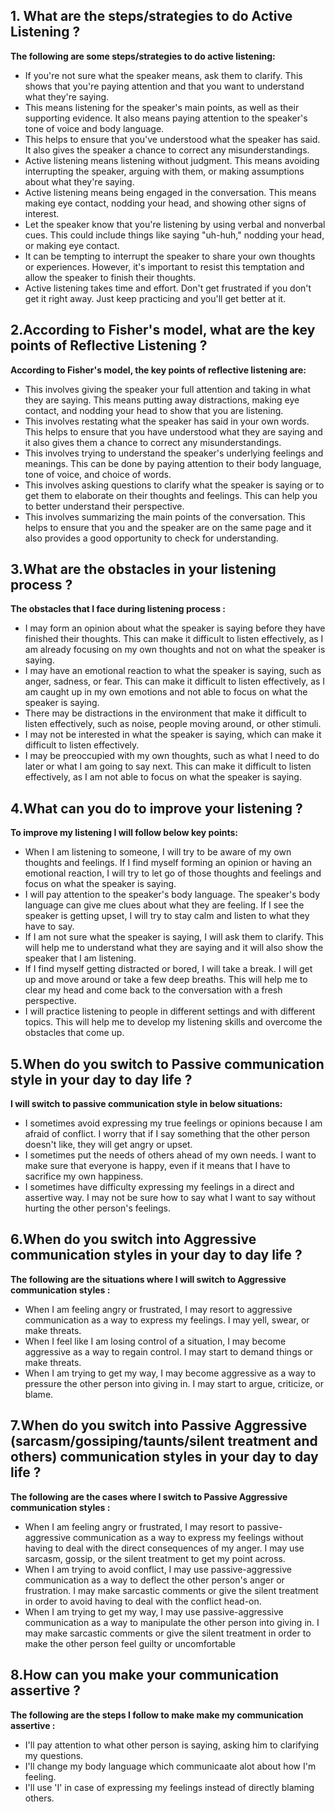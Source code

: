 ## 1. What are the steps/strategies to do Active Listening ?
**The following are some steps/strategies to do active listening:**
- If you're not sure what the speaker means, ask them to clarify. This shows that you're paying attention and that you want to understand what they're saying.
- This means listening for the speaker's main points, as well as their supporting evidence. It also means paying attention to the speaker's tone of voice and body language.
- This helps to ensure that you've understood what the speaker has said. It also gives the speaker a chance to correct any misunderstandings.
- Active listening means listening without judgment. This means avoiding interrupting the speaker, arguing with them, or making assumptions about what they're saying.
- Active listening means being engaged in the conversation. This means making eye contact, nodding your head, and showing other signs of interest.
- Let the speaker know that you're listening by using verbal and nonverbal cues. This could include things like saying "uh-huh," nodding your head, or making eye contact.
- It can be tempting to interrupt the speaker to share your own thoughts or experiences. However, it's important to resist this temptation and allow the speaker to finish their thoughts.
- Active listening takes time and effort. Don't get frustrated if you don't get it right away. Just keep practicing and you'll get better at it.

## 2.According to Fisher's model, what are the key points of Reflective Listening ?
**According to Fisher's model, the key points of reflective listening are:**
- This involves giving the speaker your full attention and taking in what they are saying. This means putting away distractions, making eye contact, and nodding your head to show that you are listening.
- This involves restating what the speaker has said in your own words. This helps to ensure that you have understood what they are saying and it also gives them a chance to correct any misunderstandings.
- This involves trying to understand the speaker's underlying feelings and meanings. This can be done by paying attention to their body language, tone of voice, and choice of words.
-  This involves asking questions to clarify what the speaker is saying or to get them to elaborate on their thoughts and feelings. This can help you to better understand their perspective.
-  This involves summarizing the main points of the conversation. This helps to ensure that you and the speaker are on the same page and it also provides a good opportunity to check for understanding.

## 3.What are the obstacles in your listening process ?
**The obstacles that I face during listening process :**
- I may form an opinion about what the speaker is saying before they have finished their thoughts. This can make it difficult to listen effectively, as I am already focusing on my own thoughts and not on what the speaker is saying.
- I may have an emotional reaction to what the speaker is saying, such as anger, sadness, or fear. This can make it difficult to listen effectively, as I am caught up in my own emotions and not able to focus on what the speaker is saying.
- There may be distractions in the environment that make it difficult to listen effectively, such as noise, people moving around, or other stimuli.
- I may not be interested in what the speaker is saying, which can make it difficult to listen effectively.
- I may be preoccupied with my own thoughts, such as what I need to do later or what I am going to say next. This can make it difficult to listen effectively, as I am not able to focus on what the speaker is saying.

## 4.What can you do to improve your listening ?
**To improve my listening I will follow below key points:**
- When I am listening to someone, I will try to be aware of my own thoughts and feelings. If I find myself forming an opinion or having an emotional reaction, I will try to let go of those thoughts and feelings and focus on what the speaker is saying.
- I will pay attention to the speaker's body language. The speaker's body language can give me clues about what they are feeling. If I see the speaker is getting upset, I will try to stay calm and listen to what they have to say.
- If I am not sure what the speaker is saying, I will ask them to clarify. This will help me to understand what they are saying and it will also show the speaker that I am listening.
- If I find myself getting distracted or bored, I will take a break. I will get up and move around or take a few deep breaths. This will help me to clear my head and come back to the conversation with a fresh perspective.
- I will practice listening to people in different settings and with different topics. This will help me to develop my listening skills and overcome the obstacles that come up.

## 5.When do you switch to Passive communication style in your day to day life ?
**I will switch to passive communication style in below  situations:**
- I sometimes avoid expressing my true feelings or opinions because I am afraid of conflict. I worry that if I say something that the other person doesn't like, they will get angry or upset.
- I sometimes put the needs of others ahead of my own needs. I want to make sure that everyone is happy, even if it means that I have to sacrifice my own happiness.
- I sometimes have difficulty expressing my feelings in a direct and assertive way. I may not be sure how to say what I want to say without hurting the other person's feelings.


## 6.When do you switch into Aggressive communication styles in your day to day life ?
**The following are the situations where I will switch to Aggressive communication styles :**
- When I am feeling angry or frustrated, I may resort to aggressive communication as a way to express my feelings. I may yell, swear, or make threats.
- When I feel like I am losing control of a situation, I may become aggressive as a way to regain control. I may start to demand things or make threats.
- When I am trying to get my way, I may become aggressive as a way to pressure the other person into giving in. I may start to argue, criticize, or blame.

## 7.When do you switch into Passive Aggressive (sarcasm/gossiping/taunts/silent treatment and others) communication styles in your day to day life ?
**The following are the cases where I switch to Passive Aggressive communication styles :**
- When I am feeling angry or frustrated, I may resort to passive-aggressive communication as a way to express my feelings without having to deal with the direct consequences of my anger. I may use sarcasm, gossip, or the silent treatment to get my point across.
- When I am trying to avoid conflict, I may use passive-aggressive communication as a way to deflect the other person's anger or frustration. I may make sarcastic comments or give the silent treatment in order to avoid having to deal with the conflict head-on.
- When I am trying to get my way, I may use passive-aggressive communication as a way to manipulate the other person into giving in. I may make sarcastic comments or give the silent treatment in order to make the other person feel guilty or uncomfortable

## 8.How can you make your communication assertive ?
**The following are the steps I follow to make make my communication assertive :**
- I'll pay attention to what other person is saying, asking him to clarifying my questions.
- I'll change my body language which communicaate alot about how I'm feeling.
- I'll use 'I' in case of expressing my feelings instead of directly blaming others.
